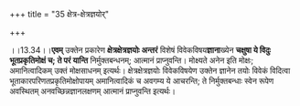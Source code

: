 +++
title = "35 क्षेत्र-क्षेत्रज्ञयोर्"

+++

।।13.34।।**एवम्** उक्तेन प्रकारेण **क्षेत्रक्षेत्रज्ञयोः अन्तरं** विशेषं
विवेकविषय**ज्ञाना**ख्येन **चक्षुषा ये विदुः** **भूतप्रकृतिमोक्षं च; ते
परं यान्ति** निर्मुक्तबन्धनम्; आत्मानं प्राप्नुवन्ति। मोक्ष्यते अनेन इति
मोक्षः; अमानित्वादिकम् उक्तं मोक्षसाधनम् इत्यर्थः। क्षेत्रक्षेत्रज्ञयोः
विवेकविषयेण उक्तेन ज्ञानेन तयोः विवेकं विदित्वा
भूताकारपरिणतप्रकृतिमोक्षोपायम् अमानित्वादिकं च अवगम्य ये आचरन्ति; ते
निर्मुक्तबन्धाः स्वेन रूपेण अवस्थितम् अनवच्छिन्नज्ञानलक्षणम् आत्मानं
प्राप्नुवन्ति इत्यर्थः।